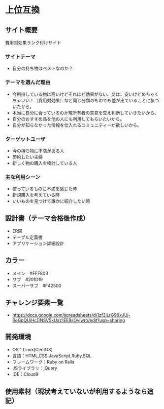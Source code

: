 # 上位互換

## サイト概要
費用対効果ランク付けサイト

### サイトテーマ
- 自分の持ち物はベストなのか？

### テーマを選んだ理由
- 今所持している物は高いけどそれほど効果がない、又は、安いけどめちゃくちゃいい！（費用対効果）など同じ分類のものでも差が出ていることに気づいたから。
- 本当に自分に合っているのか現所有者の意見を交え判断していきたいから。
- 自分のおすすめ品を他の人にも利用してもらいたいから。
- 自分が知らなかった情報を仕入れるコミュニティーが欲しいから。

### ターゲットユーザ
- 今の持ち物に不満がある人
- 節約したい主婦
- 新しく物の購入を検討している人

### 主な利用シーン
- 使っているものに不満を感じた時
- 新規購入を考えている時
- いいものを見つけて誰かに紹介したい時

## 設計書（テーマ合格後作成）
- ER図
- テーブル定義書
- アプリケーション詳細設計

## カラー
- メイン　#FFF803
- サブ　#201D19
- スーパーサブ　#F42500

## チャレンジ要素一覧
- https://docs.google.com/spreadsheets/d/1zf3iLrG99xJUj-6eGpQUiHcDNSV5kUaz1EE8sOviwro/edit?usp=sharing

## 開発環境
- OS：Linux(CentOS)
- 言語：HTML,CSS,JavaScript,Ruby,SQL
- フレームワーク：Ruby on Rails
- JSライブラリ：jQuery
- IDE：Cloud9

## 使用素材（現状考えていないが利用するようなら追記）
